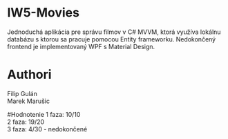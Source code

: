 # IW5-Movies
Jednoduchá aplikácia pre správu filmov v C# MVVM, ktorá využíva lokálnu databázu s ktorou sa pracuje pomocou Entity frameworku. Nedokončený frontend je implementovaný WPF s Material Design. 

# Authori
Filip Gulán  
Marek Marušic 

#Hodnotenie
1 faza: 10/10  
2 faza: 19/20  
3 faza: 4/30 - nedokončené
